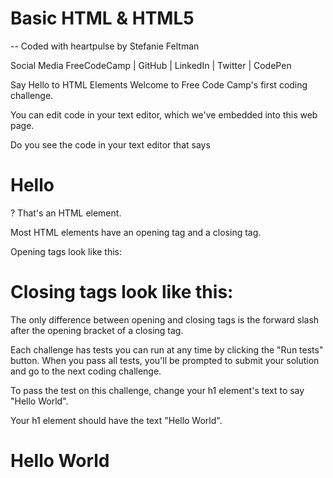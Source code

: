 # Basic HTML & HTML5
-- Coded with heartpulse by Stefanie Feltman

Social Media
FreeCodeCamp | GitHub | LinkedIn | Twitter | CodePen

Say Hello to HTML Elements
Welcome to Free Code Camp's first coding challenge.

You can edit code in your text editor, which we've embedded into this web page.

Do you see the code in your text editor that says <h1>Hello</h1>? That's an HTML element.

Most HTML elements have an opening tag and a closing tag.

Opening tags look like this: <h1> Closing tags look like this: </h1>

The only difference between opening and closing tags is the forward slash after the opening bracket of a closing tag.

Each challenge has tests you can run at any time by clicking the "Run tests" button. When you pass all tests, you'll be prompted to submit your solution and go to the next coding challenge.

To pass the test on this challenge, change your h1 element's text to say "Hello World".

 Your h1 element should have the text "Hello World".
<h1>Hello World</h1>
